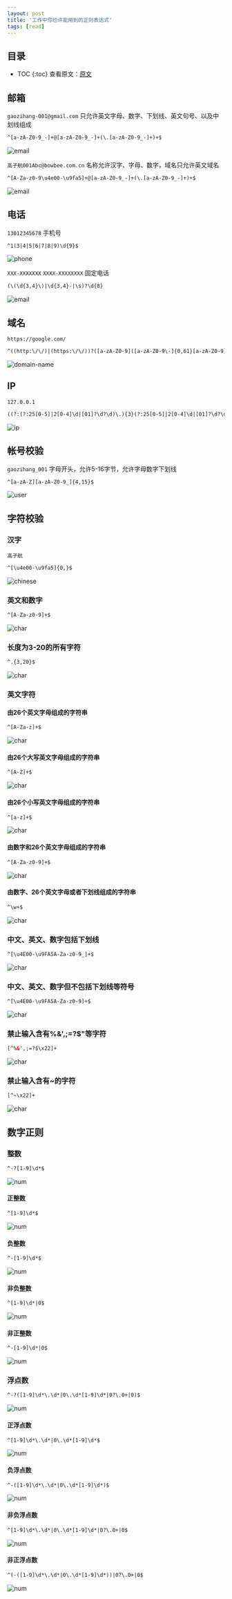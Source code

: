 ```yaml
---
layout: post
title: '工作中你也许能用到的正则表达式'
tags: [read]
---
```

## 目录

* TOC
{:toc}
查看原文：[原文](https://github.com/cdoco/common-regex)

## 邮箱

`gaozihang-001@gmail.com` 只允许英文字母、数字、下划线、英文句号、以及中划线组成

```xml
^[a-zA-Z0-9_-]+@[a-zA-Z0-9_-]+(\.[a-zA-Z0-9_-]+)+$
```

![email](http://image.augustrush8.com/images/regularexpression/email.png)

`高子航001Abc@bowbee.com.cn` 名称允许汉字、字母、数字，域名只允许英文域名

```xml
^[A-Za-z0-9\u4e00-\u9fa5]+@[a-zA-Z0-9_-]+(\.[a-zA-Z0-9_-]+)+$
```

![email](http://image.augustrush8.com/images/regularexpression/email2.png)

## 电话

`13012345678` 手机号

```xml
^1(3|4|5|6|7|8|9)\d{9}$
```

![phone](http://image.augustrush8.com/images/regularexpression/phone.png)

`XXX-XXXXXXX` `XXXX-XXXXXXXX` 固定电话

```xml
(\(\d{3,4}\)|\d{3,4}-|\s)?\d{8}
```

![email](http://image.augustrush8.com/images/regularexpression/phone2.png)

## 域名

`https://google.com/`

```xml
^((http:\/\/)|(https:\/\/))?([a-zA-Z0-9]([a-zA-Z0-9\-]{0,61}[a-zA-Z0-9])?\.)+[a-zA-Z]{2,6}(\/)
```

![domain-name](http://image.augustrush8.com/images/regularexpression/domain-name.png)

## IP

`127.0.0.1`

```xml
((?:(?:25[0-5]|2[0-4]\d|[01]?\d?\d)\.){3}(?:25[0-5]|2[0-4]\d|[01]?\d?\d))
```

![ip](http://image.augustrush8.com/images/regularexpression/ip.png)

## 帐号校验

`gaozihang_001` 字母开头，允许5-16字节，允许字母数字下划线

```xml
^[a-zA-Z][a-zA-Z0-9_]{4,15}$
```

![user](http://image.augustrush8.com/images/regularexpression/userid.png)

## 字符校验

### 汉字

`高子航`

```xml
^[\u4e00-\u9fa5]{0,}$
```

![chinese](http://image.augustrush8.com/images/regularexpression/chineses.png)

### 英文和数字

```xml
^[A-Za-z0-9]+$
```

![char](http://image.augustrush8.com/images/regularexpression/char1.png)

### 长度为3-20的所有字符

```xml
^.{3,20}$
```

![char](http://image.augustrush8.com/images/regularexpression/char2.png)

### 英文字符

#### 由26个英文字母组成的字符串

```xml
^[A-Za-z]+$
```

![char](http://image.augustrush8.com/images/regularexpression/char3.png)

#### 由26个大写英文字母组成的字符串

```xml
^[A-Z]+$
```

![char](http://image.augustrush8.com/images/regularexpression/char4.png)

#### 由26个小写英文字母组成的字符串

```xml
^[a-z]+$
```

![char](http://image.augustrush8.com/images/regularexpression/char5.png)

#### 由数字和26个英文字母组成的字符串

```xml
^[A-Za-z0-9]+$
```

![char](http://image.augustrush8.com/images/regularexpression/char6.png)

#### 由数字、26个英文字母或者下划线组成的字符串 

```xml
^\w+$
```

![char](http://image.augustrush8.com/images/regularexpression/char7.png)

### 中文、英文、数字包括下划线

```xml
^[\u4E00-\u9FA5A-Za-z0-9_]+$
```

![char](http://image.augustrush8.com/images/regularexpression/char8.png)

### 中文、英文、数字但不包括下划线等符号

```xml
^[\u4E00-\u9FA5A-Za-z0-9]+$
```

![char](http://image.augustrush8.com/images/regularexpression/char9.png)

### 禁止输入含有%&',;=?$\"等字符

```xml
[^%&',;=?$\x22]+
```

![char](http://image.augustrush8.com/images/regularexpression/char10.png)

### 禁止输入含有~的字符

```xml
[^~\x22]+
```

![char](http://image.augustrush8.com/images/regularexpression/char11.png)

## 数字正则

### 整数

```xml
^-?[1-9]\d*$
```

![num](http://image.augustrush8.com/images/regularexpression/num1.png)

#### 正整数

```xml
^[1-9]\d*$
```

![num](http://image.augustrush8.com/images/regularexpression/num2.png)

#### 负整数

```xml
^-[1-9]\d*$
```

![num](http://image.augustrush8.com/images/regularexpression/num3.png)

#### 非负整数

```xml
^[1-9]\d*|0$
```

![num](http://image.augustrush8.com/images/regularexpression/num4.png)

#### 非正整数

```xml
^-[1-9]\d*|0$
```

![num](http://image.augustrush8.com/images/regularexpression/num5.png)

### 浮点数

```xml
^-?([1-9]\d*\.\d*|0\.\d*[1-9]\d*|0?\.0+|0)$
```

![num](http://image.augustrush8.com/images/regularexpression/num6.png)

#### 正浮点数

```xml
^[1-9]\d*\.\d*|0\.\d*[1-9]\d*$
```

![num](http://image.augustrush8.com/images/regularexpression/num7.png)

#### 负浮点数

```xml
^-([1-9]\d*\.\d*|0\.\d*[1-9]\d*)$
```

![num](http://image.augustrush8.com/images/regularexpression/num8.png)

#### 非负浮点数

```xml
^[1-9]\d*\.\d*|0\.\d*[1-9]\d*|0?\.0+|0$
```

![num](http://image.augustrush8.com/images/regularexpression/num9.png)

#### 非正浮点数

```xml
^(-([1-9]\d*\.\d*|0\.\d*[1-9]\d*))|0?\.0+|0$
```

![num](http://image.augustrush8.com/images/regularexpression/num10.png)

